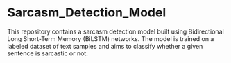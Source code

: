 # Sarcasm_Detection_Model
This repository contains a sarcasm detection model built using Bidirectional Long Short-Term Memory (BiLSTM) networks. The model is trained on a labeled dataset of text samples and aims to classify whether a given sentence is sarcastic or not. 

